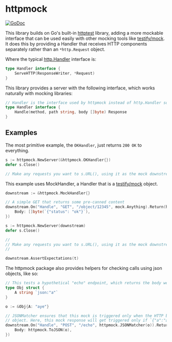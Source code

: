 # httpmock

[![GoDoc](https://godoc.org/github.com/dankinder/httpmock?status.svg)](https://godoc.org/github.com/dankinder/httpmock)

This library builds on Go's built-in [httptest](https://golang.org/pkg/net/http/httptest/) library, adding a more
mockable interface that can be used easily with other mocking tools like
[testify/mock](https://godoc.org/github.com/stretchr/testify/mock). It does this by providing a Handler that receives
HTTP components separately rather than an `*http.Request` object.

Where the typical [http.Handler](https://golang.org/pkg/net/http/#Handler) interface is:
```go
type Handler interface {
	ServeHTTP(ResponseWriter, *Request)
}
```
This library provides a server with the following interface, which works naturally with mocking libraries:
```go
// Handler is the interface used by httpmock instead of http.Handler so that it can be mocked very easily.
type Handler interface {
	Handle(method, path string, body []byte) Response
}
```

## Examples

The most primitive example, the `OKHandler`, just returns `200 OK` to everything.
```go
s := httpmock.NewServer(&httpmock.OKHandler{})
defer s.Close()

// Make any requests you want to s.URL(), using it as the mock downstream server
```

This example uses MockHandler, a Handler that is a [testify/mock](https://godoc.org/github.com/stretchr/testify/mock)
object.

```go
downstream := &httpmock.MockHandler{}

// A simple GET that returns some pre-canned content
downstream.On("Handle", "GET", "/object/12345", mock.Anything).Return(httpmock.Response{
    Body: []byte(`{"status": "ok"}`),
})

s := httpmock.NewServer(downstream)
defer s.Close()

//
// Make any requests you want to s.URL(), using it as the mock downstream server
//

downstream.AssertExpectations(t)
```

The httpmock package also provides helpers for checking calls using json objects, like so:

```go
// This tests a hypothetical "echo" endpoint, which returns the body we pass to it.
type Obj struct {
    A string `json:"a"`
}

o := &Obj{A: "aye"}

// JSONMatcher ensures that this mock is triggered only when the HTTP body, when deserialized, matches the given
// object. Here, this mock response will get triggered only if `{"a":"aye"}` is sent.
downstream.On("Handle", "POST", "/echo", httpmock.JSONMatcher(o)).Return(httpmock.Response{
    Body: httpmock.ToJSON(o),
})
```
